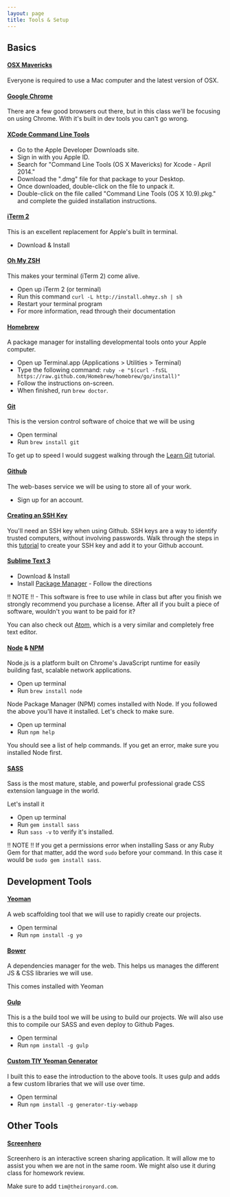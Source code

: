 ```yaml
---
layout: page
title: Tools & Setup
---
```


## Basics

#### [OSX Mavericks](https://www.apple.com/osx/)

Everyone is required to use a Mac computer and the latest version of OSX.

#### [Google Chrome](https://www.google.com/intl/en/chrome/browser/)

There are a few good browsers out there, but in this class we'll be focusing on using Chrome. With it's built in dev tools you can't go wrong.

#### [XCode Command Line Tools](https://developer.apple.com/xcode/)

* Go to the Apple Developer Downloads site.
* Sign in with you Apple ID.
* Search for "Command Line Tools (OS X Mavericks) for Xcode - April 2014."
* Download the ".dmg" file for that package to your Desktop. 
* Once downloaded, double-click on the file to unpack it.
* Double-click on the file called "Command Line Tools (OS X 10.9).pkg." and complete the guided installation instructions.

#### [iTerm 2](http://www.iterm2.com/)

This is an excellent replacement for Apple's built in terminal.

* Download & Install

#### [Oh My ZSH](http://ohmyz.sh/)

This makes your terminal (iTerm 2) come alive.

* Open up iTerm 2 (or terminal)
* Run this command `curl -L http://install.ohmyz.sh | sh`
* Restart your terminal program
* For more information, read through their documentation


#### [Homebrew](http://brew.sh/)

A package manager for installing developmental tools onto your Apple computer.

* Open up Terminal.app (Applications > Utilities > Terminal)
* Type the following command: 
`ruby -e "$(curl -fsSL https://raw.github.com/Homebrew/homebrew/go/install)"`
* Follow the instructions on-screen.
* When finished, run `brew doctor`.


#### [Git](http://git-scm.com/)

This is the version control software of choice that we will be using

* Open terminal
* Run `brew install git`

To get up to speed I would suggest walking through the [Learn Git](https://try.github.io) tutorial.

#### [Github](http://github.com)

The web-bases service we will be using to store all of your work.

* Sign up for an account.

#### [Creating an SSH Key](https://help.github.com/articles/generating-ssh-keys)

You'll need an SSH key when using Github. SSH keys are a way to identify trusted computers, without involving passwords. Walk through the steps in this [tutorial](https://help.github.com/articles/generating-ssh-keys) to create your SSH key and add it to your Github account.

#### [Sublime Text 3](https://www.sublimetext.com/3)

* Download & Install
* Install [Package Manager](https://sublime.wbond.net/) - Follow the directions

!! NOTE !! - This software is free to use while in class but after you finish we strongly recommend you purchase a license. After all if you built a piece of software, wouldn't you want to be paid for it?

You can also check out [Atom](atom.io), which is a very similar and completely free text editor.

#### [Node](http://nodejs.org/) & [NPM](https://www.npmjs.org/)

Node.js is a platform built on Chrome's JavaScript runtime for easily building fast, scalable network applications. 

* Open up terminal
* Run `brew install node`

Node Package Manager (NPM) comes installed with Node. If you followed the above you'll have it installed. Let's check to make sure.

* Open up terminal
* Run `npm help`

You should see a list of help commands. If you get an error, make sure you installed Node first.

#### [SASS](http://sass-lang.com/)

Sass is the most mature, stable, and powerful professional grade CSS extension language in the world.

Let's install it

* Open up terminal
* Run `gem install sass`
* Run `sass -v` to verify it's installed.

!! NOTE !! If you get a permissions error when installing Sass or any Ruby Gem for that matter, add the word `sudo` before your command. In this case it would be `sudo gem install sass`.

## Development Tools

#### [Yeoman](http://yeoman.io/)

A web scaffolding tool that we will use to rapidly create our projects.

* Open terminal
* Run `npm install -g yo`

#### [Bower](http://bower.io/)

A dependencies manager for the web. This helps us manages the different JS & CSS libraries we will use.

This comes installed with Yeoman

#### [Gulp](http://gulpjs.com/)

This is a the build tool we will be using to build our projects. We will also use this to compile our SASS and even deploy to Github Pages.

* Open terminal
* Run `npm install -g gulp`

#### [Custom TIY Yeoman Generator](https://github.com/twhitacre/generator-tiy-webapp)

I built this to ease the introduction to the above tools. It uses gulp and adds a few custom libraries that we will use over time.

* Open terminal
* Run `npm install -g generator-tiy-webapp`


## Other Tools

#### [Screenhero](http://screenhero.com)

Screenhero is an interactive screen sharing application. It will allow me to assist you when we are not in the same room. We might also use it during class for homework review.

Make sure to add `tim@theironyard.com`.